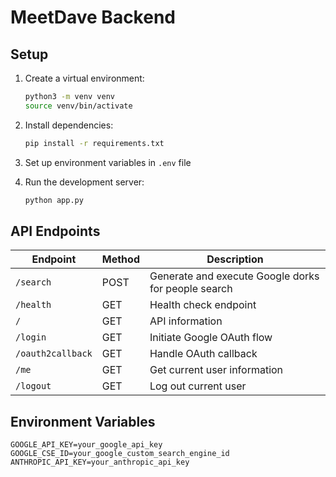 # MeetDave Backend

## Setup

1. Create a virtual environment:
   ```bash
   python3 -m venv venv
   source venv/bin/activate
   ```

2. Install dependencies:
   ```bash
   pip install -r requirements.txt
   ```

3. Set up environment variables in `.env` file

4. Run the development server:
   ```bash
   python app.py
   ```

## API Endpoints

| Endpoint | Method | Description |
|----------|--------|-------------|
| `/search` | POST | Generate and execute Google dorks for people search |
| `/health` | GET | Health check endpoint |
| `/` | GET | API information |
| `/login` | GET | Initiate Google OAuth flow |
| `/oauth2callback` | GET | Handle OAuth callback |
| `/me` | GET | Get current user information |
| `/logout` | GET | Log out current user |

## Environment Variables

```
GOOGLE_API_KEY=your_google_api_key
GOOGLE_CSE_ID=your_google_custom_search_engine_id
ANTHROPIC_API_KEY=your_anthropic_api_key
```


